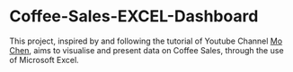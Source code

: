 # Coffee-Sales-EXCEL-Dashboard

This project, inspired by and following the tutorial of Youtube Channel [Mo Chen](https://www.youtube.com/watch?v=m13o5aqeCbM&list=PLxTPgq6AHJUtCI00djlzn60MBhwMc-sq-&index=9), aims to visualise and present data on Coffee Sales, through the use of Microsoft Excel.
